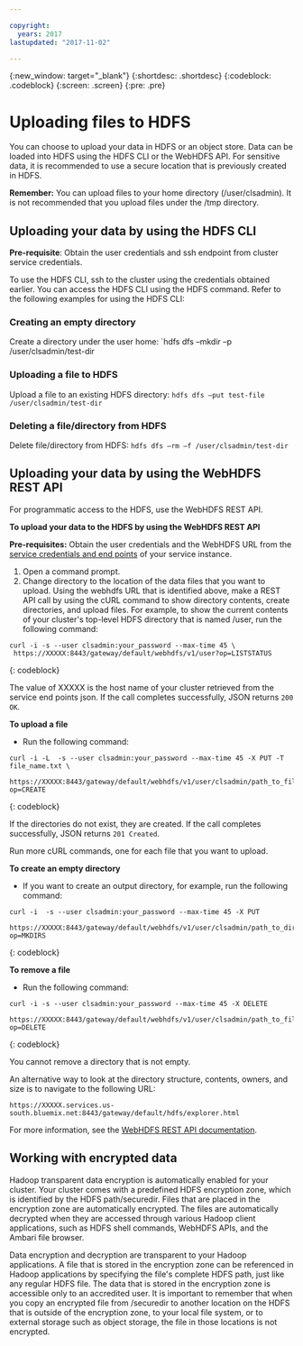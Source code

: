 ```yaml
---

copyright:
  years: 2017
lastupdated: "2017-11-02"

---
```


<!-- Attribute definitions -->
{:new_window: target="_blank"}
{:shortdesc: .shortdesc}
{:codeblock: .codeblock}
{:screen: .screen}
{:pre: .pre}

# Uploading files to HDFS

You can choose to upload your data in HDFS or an object store. Data can be loaded into HDFS using the HDFS CLI or the WebHDFS API. For sensitive data, it is recommended to use a secure  location that is previously created in HDFS.

**Remember:** You can upload files to your home directory (/user/clsadmin). It is not recommended that you upload files under the /tmp directory.

## Uploading your data by using the HDFS CLI

**Pre-requisite**: Obtain the user credentials and ssh endpoint from cluster service credentials.

To use the HDFS CLI, ssh to the cluster using the credentials obtained earlier. You can access the HDFS CLI using the HDFS command. Refer to the following examples for using the HDFS CLI:

### Creating an empty directory
Create a directory under the user home: `hdfs dfs –mkdir –p /user/clsadmin/test-dir

### Uploading a file to HDFS
Upload a file to an existing HDFS directory: `hdfs dfs –put test-file /user/clsadmin/test-dir`

### Deleting a file/directory from HDFS
Delete file/directory from HDFS: `hdfs dfs –rm –f /user/clsadmin/test-dir`

## Uploading your data by using the WebHDFS REST API

For programmatic access to the HDFS, use the WebHDFS REST API.

**To upload your data to the HDFS by using the WebHDFS REST API**

**Pre-requisites:** Obtain the user credentials and the WebHDFS URL from the [service credentials and end points](./Retrieve-service-credentials-and-service-end-points.html) of your service instance.

1. Open a command prompt.
2. Change directory to the location of the data files that you want to upload.
Using the webhdfs URL that is identified above, make a REST API call by using the cURL command to show directory contents, create directories, and upload files. For example, to show the current contents of your cluster's top-level HDFS directory that is named /user, run the following command:

```
curl -i -s --user clsadmin:your_password --max-time 45 \
 https://XXXXX:8443/gateway/default/webhdfs/v1/user?op=LISTSTATUS
```
{: codeblock}

The value of XXXXX is the host name of your cluster retrieved from the service end points json. If the call completes successfully, JSON returns `200 OK`.

**To upload a file**

* Run the following command:

```
curl -i -L  -s --user clsadmin:your_password --max-time 45 -X PUT -T file_name.txt \
 https://XXXXX:8443/gateway/default/webhdfs/v1/user/clsadmin/path_to_file/file_name?op=CREATE
```
{: codeblock}

If the directories do not exist, they are created. If the call completes successfully, JSON returns `201 Created`.

Run more cURL commands, one for each file that you want to upload.

**To create an empty directory**

* If you want to create an output directory, for example, run the following command:

```
curl -i  -s --user clsadmin:your_password --max-time 45 -X PUT
 https://XXXXX:8443/gateway/default/webhdfs/v1/user/clsadmin/path_to_directory?op=MKDIRS
```
{: codeblock}

**To remove a file**

* Run the following command:

```
curl -i -s --user clsadmin:your_password --max-time 45 -X DELETE
 https://XXXXX:8443/gateway/default/webhdfs/v1/user/clsadmin/path_to_file?op=DELETE
```
{: codeblock}

You cannot remove a directory that is not empty.

An alternative way to look at the directory structure, contents, owners, and size is to navigate to the following URL:

```
https://XXXXX.services.us-south.bluemix.net:8443/gateway/default/hdfs/explorer.html
```

For more information, see the [WebHDFS REST API documentation](http://hadoop.apache.org/docs/r2.6.0/hadoop-project-dist/hadoop-hdfs/WebHDFS.html).

## Working with encrypted data

Hadoop transparent data encryption is automatically enabled for your cluster. Your cluster comes with a predefined HDFS encryption zone, which is identified by the HDFS path/securedir. Files that are placed in the encryption zone are automatically encrypted. The files are automatically decrypted when they are accessed through various Hadoop client applications, such as HDFS shell commands, WebHDFS APIs, and the Ambari file browser.

Data encryption and decryption are transparent to your Hadoop applications. A file that is stored in the encryption zone can be referenced in Hadoop applications by specifying the file's complete HDFS path, just like any regular HDFS file. The data that is stored in the encryption zone is accessible only to an accredited user. It is important to remember that when you copy an encrypted file from /securedir to another location on the HDFS that is outside of the encryption zone, to your local file system, or to external storage such as object storage, the file in those locations is not encrypted.
